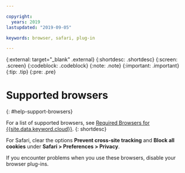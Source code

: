 ```yaml
---

copyright:
  years: 2019
lastupdated: "2019-09-05"

keywords: browser, safari, plug-in

---
```


{:external: target="_blank" .external}
{:shortdesc: .shortdesc}
{:screen: .screen}
{:codeblock: .codeblock}
{:note: .note}
{:important: .important}
{:tip: .tip}
{:pre: .pre}

# Supported browsers
{: #help-support-browsers}

For a list of supported browsers, see [Required Browsers for {{site.data.keyword.cloud}}](/docs/overview?topic=overview-prereqs-platform#browsers-platform).
{: shortdesc}

For Safari, clear the options **Prevent cross-site tracking** and **Block all cookies** under **Safari > Preferences > Privacy**.

If you encounter problems when you use these browsers, disable your browser plug-ins.
 
